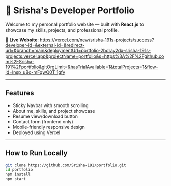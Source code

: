 # 💼 Srisha's Developer Portfolio

Welcome to my personal portfolio website — built with **React.js** to showcase my skills, projects, and professional profile.

🔗 **Live Website**: https://vercel.com/new/srisha-191s-projects/success?developer-id=&external-id=&redirect-url=&branch=main&deploymentUrl=portfolio-2bdray2dx-srisha-191s-projects.vercel.app&projectName=portfolio&s=https%3A%2F%2Fgithub.com%2FSrisha-191%2Fportfolio&gitOrgLimit=&hasTrialAvailable=1&totalProjects=1&flow-id=Insp_uBo-mFqwQ0T_1gfy

---

##  Features

- Sticky Navbar with smooth scrolling
- About me, skills, and project showcase
- Resume view/download button
- Contact form (frontend only)
- Mobile-friendly responsive design
- Deployed using Vercel

---

##  How to Run Locally

```bash
git clone https://github.com/Srisha-191/portfolio.git
cd portfolio
npm install
npm start
